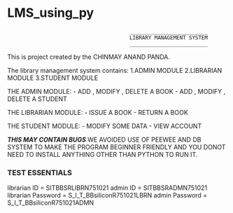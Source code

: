 # LMS_using_py

                                           _________________________
                                           LIBRARY MANAGEMENT SYSTEM
                                           _________________________
  
  This is project created by the CHINMAY ANAND PANDA.
  
  The library management system contains:
                 1.ADMIN MODULE
                 2.LIBRARIAN MODULE
                 3.STUDENT MODULE
  
  THE ADMIN MODULE:
      - ADD , MODIFY , DELETE A BOOK
      - ADD , MODIFY , DELETE A STUDENT
  
  THE LIBRARIAN MODULE:
      - ISSUE A BOOK
      - RETURN A BOOK
  
  THE STUDENT MODULE:
      - MODIFY SOME DATA
      - VIEW ACCOUNT
  
  ***THIS MAY CONTAIN BUGS***
  WE AVOIDED USE OF PEEWEE AND DB SYSTEM TO MAKE THE PROGRAM BEGINNER FRIENDLY AND YOU
  DONOT NEED TO INSTALL ANYTHING OTHER THAN PYTHON TO RUN IT.


### TEST ESSENTIALS

librarian ID = SITBBSRLIBRN751021
admin ID = SITBBSRADMN751021
librarian Password = S_I_T_BBsiliconR751021LBRN
admin Password = S_I_T_BBsiliconR751021ADMN
